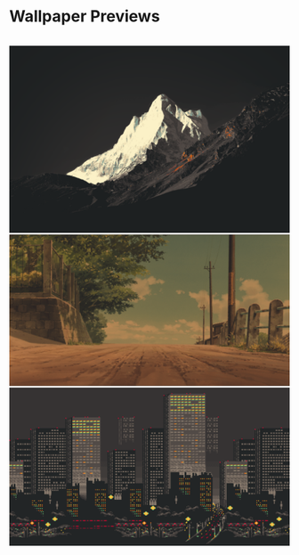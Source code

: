 # Wallpaper Previews

<img src="001-kita.png" alt=""/>
<img src="002-mountain.png" alt=""/>
<img src="003-gruv.png" alt=""/>
<img src="004-city.png" alt=""/>
<img src="005-gruvbox.png" alt=""/>
